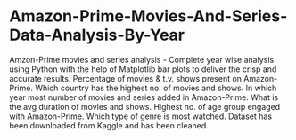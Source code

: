 # Amazon-Prime-Movies-And-Series-Data-Analysis-By-Year

Amzon-Prime movies and series analysis - Complete year wise analysis using Python with the help of Matplotlib bar plots to deliver the crisp and accurate results.
Percentage of movies & t.v. shows present on Amazon-Prime.
Which country has the highest no. of movies and shows.
In which year most number of movies and series added in Amazon-Prime.
What is the avg duration of movies and shows.
Highest no. of age group engaged with Amazon-Prime.
Which type of genre is most watched.
Dataset has been downloaded from Kaggle and has been cleaned.
